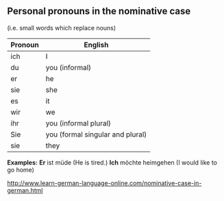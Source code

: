## Personal pronouns in the nominative case

(i.e. small words which replace nouns)

| Pronoun | English                          |
| ------- | -------------------------------- |
| ich     | I                                |
| du      | you (informal)                   |
| er      | he                               |
| sie     | she                              |
| es      | it                               |
| wir     | we                               |
| ihr     | you (informal plural)            |
| Sie     | you (formal singular and plural) |
| sie     | they                             |

**Examples:**
**Er** ist müde (He is tired.)
**Ich** möchte heimgehen (I would like to go home)



http://www.learn-german-language-online.com/nominative-case-in-german.html